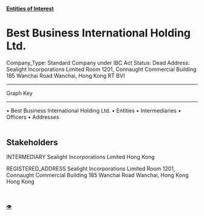 #### [Entities of Interest](/list.html)
<link rel="stylesheet" type="text/css" href="../../assets/style.css">

<style>
body{background-image:url("http://eoi-graphs.s3-website-eu-west-1.amazonaws.com/Best_Business_International_Holding_Ltd..png");background-repeat: no-repeat;background-size: contain;}
.markdown>p>span{background-color: white;}
</style>

# Best Business International Holding Ltd.
<span>Company_Type: Standard Company under IBC Act
Status: Dead
Address: Sealight Incorporations Limited Room 1201, Connaught Commercial Building 185 Wanchai Road Wanchai, Hong Kong RT BVI
</span>

---



<div class="legend">
Graph Key
<hr>
<span class="focus">• Best Business International Holding Ltd.</span>
<span class="entity">• Entities</span>
<span class="intermediary">• Intermediaries</span>
<span class="officer">• Officers</span>
<span class="address">• Addresses</span>
</div><br>


## Stakeholders
<span>INTERMEDIARY
Sealight Incorporations Limited
Hong Kong
</span>

<span>REGISTERED_ADDRESS
Sealight Incorporations Limited Room 1201, Connaught Commercial Building 185 Wanchai Road Wanchai, Hong Kong
Hong Kong
</span>

<br><br><a class="contribute_button" href="Readme.md">👁</a>